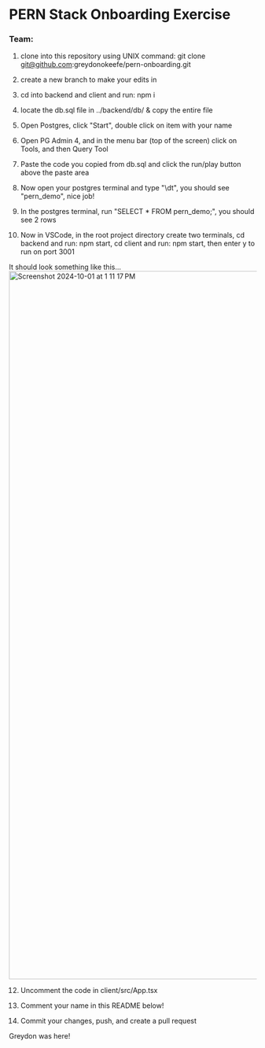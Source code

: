 # PERN Stack Onboarding Exercise

### Team:

1. clone into this repository using UNIX command: git clone git@github.com:greydonokeefe/pern-onboarding.git

2. create a new branch to make your edits in

3. cd into backend and client and run: npm i

4. locate the db.sql file in ../backend/db/ & copy the entire file

5. Open Postgres, click "Start", double click on item with your name

6. Open PG Admin 4, and in the menu bar (top of the screen) click on Tools, and then Query Tool

7. Paste the code you copied from db.sql and click the run/play button above the paste area

8. Now open your postgres terminal and type "\dt", you should see "pern_demo", nice job!

9. In the postgres terminal, run "SELECT * FROM pern_demo;", you should see 2 rows

10. Now in VSCode, in the root project directory create two terminals, cd backend and run: npm start, cd client and run: npm start, then enter y to run on port 3001

It should look something like this...
<img width="1440" alt="Screenshot 2024-10-01 at 1 11 17 PM" src="https://github.com/user-attachments/assets/c4a72986-62bb-4f7d-a788-56cdeff0fda6">

12. Uncomment the code in client/src/App.tsx

13. Comment your name in this README below!

14. Commit your changes, push, and create a pull request

Greydon was here!
